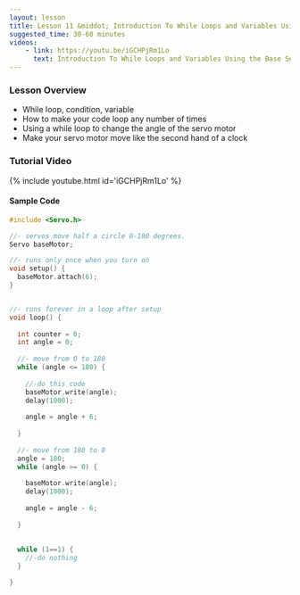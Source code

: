 ```yaml
---
layout: lesson
title: Lesson 11 &middot; Introduction To While Loops and Variables Using the Base Servo Motor
suggested_time: 30-60 minutes
videos:
    - link: https://youtu.be/iGCHPjRm1Lo
      text: Introduction To While Loops and Variables Using the Base Servo Motor - Arduino Robot Arm
---
```


### Lesson Overview

- While loop, condition, variable
- How to make your code loop any number of times 
- Using a while loop to change the angle of the servo motor
- Make your servo motor move like the second hand of a clock

### Tutorial Video

{% include youtube.html id='iGCHPjRm1Lo' %}

#### Sample Code

```c
#include <Servo.h>

//- servos move half a circle 0-180 degrees.
Servo baseMotor;

//- runs only once when you turn on
void setup() {
  baseMotor.attach(6);
}


//- runs forever in a loop after setup
void loop() {
  
  int counter = 0;
  int angle = 0;
  
  //- move from 0 to 180
  while (angle <= 180) {
    
    //-do this code
    baseMotor.write(angle);
    delay(1000);
    
    angle = angle + 6;
    
  }
  
  //- move from 180 to 0
  angle = 180;
  while (angle >= 0) {
    
    baseMotor.write(angle);
    delay(1000);
    
    angle = angle - 6;
    
  }
  
  
  while (1==1) {
    //-do nothing
  }

}
```



